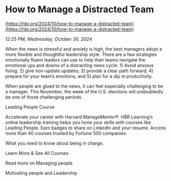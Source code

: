# How to Manage a Distracted Team

[https://hbr.org/2024/10/how-to-manage-a-distracted-team](https://hbr.org/2024/10/how-to-manage-a-distracted-team)

*12:25 PM, Wednesday, October 30, 2024*

When the news is stressful and anxiety is high, the best managers adopt a more flexible and thoughtful leadership style. There are a few strategies emotionally fluent leaders can use to help their teams navigate the emotional ups and downs of a distracting news cycle: 1) Avoid anxious fixing; 2) give non-update updates; 3) provide a clear path forward; 4) prepare for your team’s emotions; and 5) plan for a dip in productivity.

When people are glued to the news, it can feel especially challenging to be a manager. This November, the week of the U.S. elections will undoubtedly be one of those challenging periods.

Leading People Course

Accelerate your career with Harvard ManageMentor®. HBR Learning’s online leadership training helps you hone your skills with courses like Leading People. Earn badges to share on LinkedIn and your resume. Access more than 40 courses trusted by Fortune 500 companies.

What you need to know about being in charge.

Learn More & See All Courses

Read more on Managing people

Motivating people and Leadership

